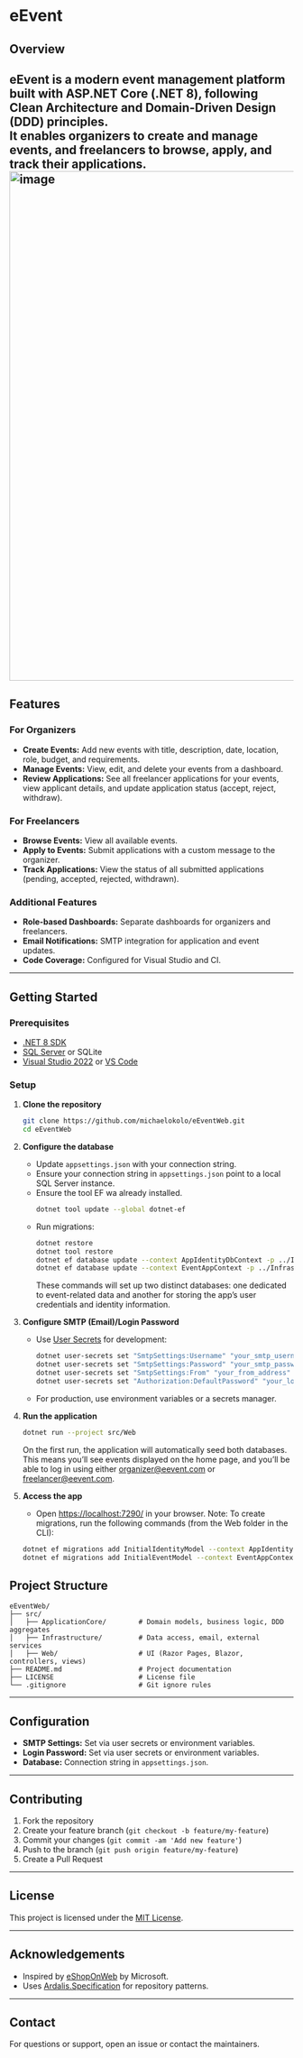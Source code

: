 # eEvent

## Overview

**eEvent** is a modern event management platform built with ASP.NET Core (.NET 8), following Clean Architecture and Domain-Driven Design (DDD) principles.  
It enables organizers to create and manage events, and freelancers to browse, apply, and track their applications.
<br>
<img width="1461" height="904" alt="image" src="https://github.com/user-attachments/assets/46671bff-38f2-420a-8d38-8d6f7a9555a8" />
<br>
---

## Features

### For Organizers
- **Create Events:** Add new events with title, description, date, location, role, budget, and requirements.
- **Manage Events:** View, edit, and delete your events from a dashboard.
- **Review Applications:** See all freelancer applications for your events, view applicant details, and update application status (accept, reject, withdraw).

### For Freelancers
- **Browse Events:** View all available events.
- **Apply to Events:** Submit applications with a custom message to the organizer.
- **Track Applications:** View the status of all submitted applications (pending, accepted, rejected, withdrawn).

### Additional Features
- **Role-based Dashboards:** Separate dashboards for organizers and freelancers.
- **Email Notifications:** SMTP integration for application and event updates.
- **Code Coverage:** Configured for Visual Studio and CI.

---

## Getting Started

### Prerequisites

- [.NET 8 SDK](https://dotnet.microsoft.com/download/dotnet/8.0)
- [SQL Server](https://www.microsoft.com/en-us/sql-server/sql-server-downloads) or SQLite
- [Visual Studio 2022](https://visualstudio.microsoft.com/vs/) or [VS Code](https://code.visualstudio.com/)

### Setup

1. **Clone the repository**
    ```bash
    git clone https://github.com/michaelokolo/eEventWeb.git
    cd eEventWeb
    ```

2. **Configure the database**
    - Update `appsettings.json` with your connection string.
    - Ensure your connection string in `appsettings.json` point to a local SQL Server instance.
    - Ensure the tool EF wa already installed.
      ```bash
      dotnet tool update --global dotnet-ef
      ```
    - Run migrations:
      ```bash
      dotnet restore
      dotnet tool restore
      dotnet ef database update --context AppIdentityDbContext -p ../Infrastructure/Infrastructure.csproj -s Web.csproj
      dotnet ef database update --context EventAppContext -p ../Infrastructure/Infrastructure.csproj -s Web.csproj
      ```
      These commands will set up two distinct databases: one dedicated to event-related data and another for storing the app’s user credentials and identity information.

3. **Configure SMTP (Email)/Login Password**
    - Use [User Secrets](https://learn.microsoft.com/en-us/aspnet/core/security/app-secrets) for development:
      ```bash
      dotnet user-secrets set "SmtpSettings:Username" "your_smtp_username"
      dotnet user-secrets set "SmtpSettings:Password" "your_smtp_password"
      dotnet user-secrets set "SmtpSettings:From" "your_from_address"
      dotnet user-secrets set "Authorization:DefaultPassword" "your_login_password"
      ```
    - For production, use environment variables or a secrets manager.

4. **Run the application**
    ```bash
    dotnet run --project src/Web
    ```
    On the first run, the application will automatically seed both databases. This means you’ll see events displayed on the home page, and you’ll be able to log in using either [organizer@eevent.com](organizer@eevent.com) or [freelancer@eevent.com](freelancer@eevent.com).

5. **Access the app**
    - Open [https://localhost:7290/](https://localhost:7290/) in your browser.
   Note: To create migrations, run the following commands (from the Web folder in the CLI):
    ```bash
    dotnet ef migrations add InitialIdentityModel --context AppIdentityDbContext -p ../Infrastructure/Infrastructure.csproj -s Web.csproj -o Identity/Migrations
    dotnet ef migrations add InitialEventModel --context EventAppContext -p ../Infrastructure/Infrastructure.csproj -s Web.csproj -o Data/Migrations
    ```
## Project Structure
```text
eEventWeb/
├── src/
│   ├── ApplicationCore/        # Domain models, business logic, DDD aggregates
│   ├── Infrastructure/         # Data access, email, external services
│   ├── Web/                    # UI (Razor Pages, Blazor, controllers, views)
├── README.md                   # Project documentation
├── LICENSE                     # License file
└── .gitignore                  # Git ignore rules
```
---
## Configuration

- **SMTP Settings:** Set via user secrets or environment variables.
- **Login Password:** Set via user secrets or environment variables.
- **Database:** Connection string in `appsettings.json`.

---

## Contributing

1. Fork the repository
2. Create your feature branch (`git checkout -b feature/my-feature`)
3. Commit your changes (`git commit -am 'Add new feature'`)
4. Push to the branch (`git push origin feature/my-feature`)
5. Create a Pull Request

---

## License

This project is licensed under the [MIT License](LICENSE).

---

## Acknowledgements

- Inspired by [eShopOnWeb](https://github.com/dotnet-architecture/eShopOnWeb) by Microsoft.
- Uses [Ardalis.Specification](https://github.com/ardalis/specification) for repository patterns.

---

## Contact

For questions or support, open an issue or contact the maintainers.



